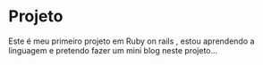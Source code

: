 # Projeto
Este é meu primeiro projeto em Ruby on rails , estou aprendendo a linguagem e pretendo fazer um mini blog neste projeto...

